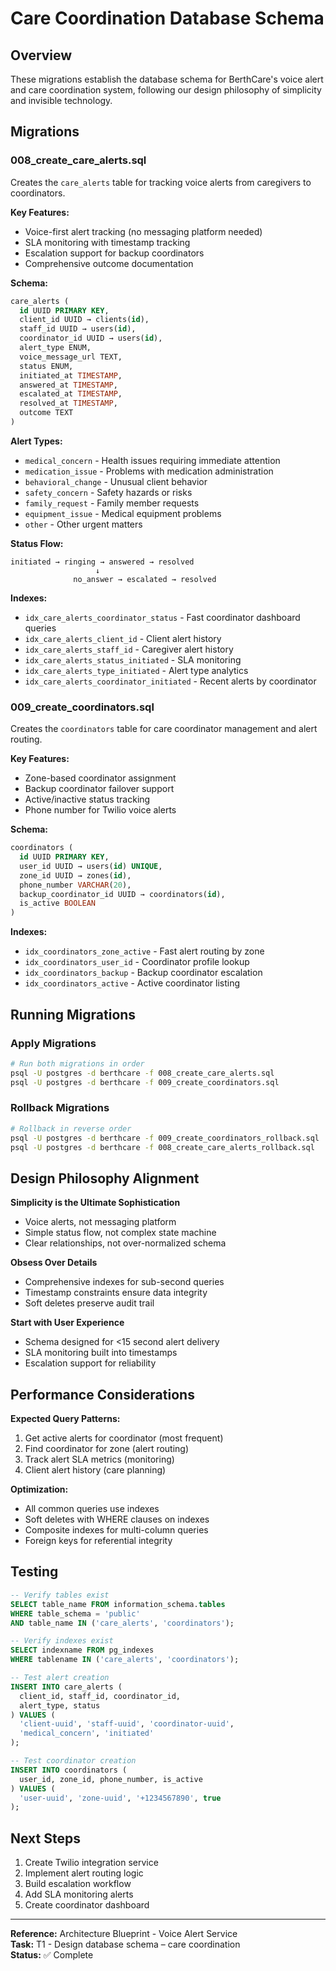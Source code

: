 # Care Coordination Database Schema

## Overview

These migrations establish the database schema for BerthCare's voice alert and care coordination system, following our design philosophy of simplicity and invisible technology.

## Migrations

### 008_create_care_alerts.sql

Creates the `care_alerts` table for tracking voice alerts from caregivers to coordinators.

**Key Features:**
- Voice-first alert tracking (no messaging platform needed)
- SLA monitoring with timestamp tracking
- Escalation support for backup coordinators
- Comprehensive outcome documentation

**Schema:**
```sql
care_alerts (
  id UUID PRIMARY KEY,
  client_id UUID → clients(id),
  staff_id UUID → users(id),
  coordinator_id UUID → users(id),
  alert_type ENUM,
  voice_message_url TEXT,
  status ENUM,
  initiated_at TIMESTAMP,
  answered_at TIMESTAMP,
  escalated_at TIMESTAMP,
  resolved_at TIMESTAMP,
  outcome TEXT
)
```

**Alert Types:**
- `medical_concern` - Health issues requiring immediate attention
- `medication_issue` - Problems with medication administration
- `behavioral_change` - Unusual client behavior
- `safety_concern` - Safety hazards or risks
- `family_request` - Family member requests
- `equipment_issue` - Medical equipment problems
- `other` - Other urgent matters

**Status Flow:**
```
initiated → ringing → answered → resolved
                   ↓
              no_answer → escalated → resolved
```

**Indexes:**
- `idx_care_alerts_coordinator_status` - Fast coordinator dashboard queries
- `idx_care_alerts_client_id` - Client alert history
- `idx_care_alerts_staff_id` - Caregiver alert history
- `idx_care_alerts_status_initiated` - SLA monitoring
- `idx_care_alerts_type_initiated` - Alert type analytics
- `idx_care_alerts_coordinator_initiated` - Recent alerts by coordinator

### 009_create_coordinators.sql

Creates the `coordinators` table for care coordinator management and alert routing.

**Key Features:**
- Zone-based coordinator assignment
- Backup coordinator failover support
- Active/inactive status tracking
- Phone number for Twilio voice alerts

**Schema:**
```sql
coordinators (
  id UUID PRIMARY KEY,
  user_id UUID → users(id) UNIQUE,
  zone_id UUID → zones(id),
  phone_number VARCHAR(20),
  backup_coordinator_id UUID → coordinators(id),
  is_active BOOLEAN
)
```

**Indexes:**
- `idx_coordinators_zone_active` - Fast alert routing by zone
- `idx_coordinators_user_id` - Coordinator profile lookup
- `idx_coordinators_backup` - Backup coordinator escalation
- `idx_coordinators_active` - Active coordinator listing

## Running Migrations

### Apply Migrations

```bash
# Run both migrations in order
psql -U postgres -d berthcare -f 008_create_care_alerts.sql
psql -U postgres -d berthcare -f 009_create_coordinators.sql
```

### Rollback Migrations

```bash
# Rollback in reverse order
psql -U postgres -d berthcare -f 009_create_coordinators_rollback.sql
psql -U postgres -d berthcare -f 008_create_care_alerts_rollback.sql
```

## Design Philosophy Alignment

**Simplicity is the Ultimate Sophistication**
- Voice alerts, not messaging platform
- Simple status flow, not complex state machine
- Clear relationships, not over-normalized schema

**Obsess Over Details**
- Comprehensive indexes for sub-second queries
- Timestamp constraints ensure data integrity
- Soft deletes preserve audit trail

**Start with User Experience**
- Schema designed for <15 second alert delivery
- SLA monitoring built into timestamps
- Escalation support for reliability

## Performance Considerations

**Expected Query Patterns:**
1. Get active alerts for coordinator (most frequent)
2. Find coordinator for zone (alert routing)
3. Track alert SLA metrics (monitoring)
4. Client alert history (care planning)

**Optimization:**
- All common queries use indexes
- Soft deletes with WHERE clauses on indexes
- Composite indexes for multi-column queries
- Foreign keys for referential integrity

## Testing

```sql
-- Verify tables exist
SELECT table_name FROM information_schema.tables 
WHERE table_schema = 'public' 
AND table_name IN ('care_alerts', 'coordinators');

-- Verify indexes exist
SELECT indexname FROM pg_indexes 
WHERE tablename IN ('care_alerts', 'coordinators');

-- Test alert creation
INSERT INTO care_alerts (
  client_id, staff_id, coordinator_id, 
  alert_type, status
) VALUES (
  'client-uuid', 'staff-uuid', 'coordinator-uuid',
  'medical_concern', 'initiated'
);

-- Test coordinator creation
INSERT INTO coordinators (
  user_id, zone_id, phone_number, is_active
) VALUES (
  'user-uuid', 'zone-uuid', '+1234567890', true
);
```

## Next Steps

1. Create Twilio integration service
2. Implement alert routing logic
3. Build escalation workflow
4. Add SLA monitoring alerts
5. Create coordinator dashboard

---

**Reference:** Architecture Blueprint - Voice Alert Service  
**Task:** T1 - Design database schema – care coordination  
**Status:** ✅ Complete
